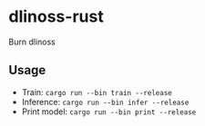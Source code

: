 # dlinoss-rust

 Burn dlinoss

## Usage

- Train: `cargo run --bin train --release`
- Inference: `cargo run --bin infer --release`
- Print model: `cargo run --bin print --release`
